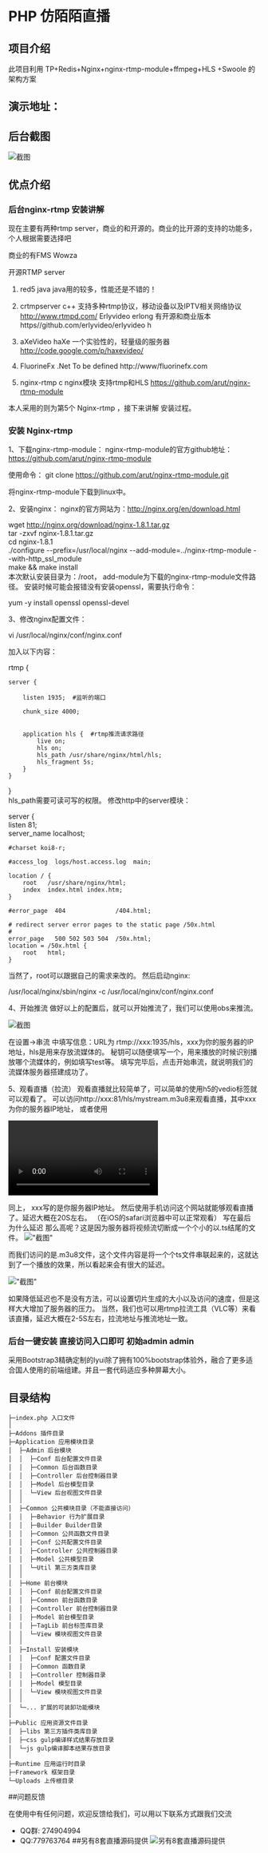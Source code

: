 ﻿# PHP 仿陌陌直播 

## 项目介绍

此项目利用 TP+Redis+Nginx+nginx-rtmp-module+ffmpeg+HLS +Swoole 的架构方案

## 演示地址：

## 后台截图

![截图](http://www.thinkphp.cn/Uploads/editor/2017-09-05/59aebf32e2bd5.png)

## 优点介绍

### 后台nginx-rtmp 安装讲解

现在主要有两种rtmp server，商业的和开源的。商业的比开源的支持的功能多，个人根据需要选择吧

商业的有FMS Wowza

开源RTMP server

1. red5 java   java用的较多，性能还是不错的！

2. crtmpserver c++ 支持多种rtmp协议，移动设备以及IPTV相关网络协议 http://www.rtmpd.com/ Erlyvideo erlong 有开源和商业版本 https//github.com/erlyvideo/erlyvideo h

3. aXeVideo haXe 一个实验性的，轻量级的服务器 http://code.google.com/p/haxevideo/ 

4. FluorineFx .Net To be defined http://www/fluorinefx.com 

5. nginx-rtmp c nginx模块 支持rtmp和HLS https://github.com/arut/nginx-rtmp-module

本人采用的则为第5个 Nginx-rtmp ，接下来讲解 安装过程。

### 安装 Nginx-rtmp

1、下载nginx-rtmp-module：
nginx-rtmp-module的官方github地址：https://github.com/arut/nginx-rtmp-module

使用命令：
git clone https://github.com/arut/nginx-rtmp-module.git  

将nginx-rtmp-module下载到linux中。

2、安装nginx：
nginx的官方网站为：http://nginx.org/en/download.html

wget http://nginx.org/download/nginx-1.8.1.tar.gz  
tar -zxvf nginx-1.8.1.tar.gz  
cd nginx-1.8.1  
./configure --prefix=/usr/local/nginx  --add-module=../nginx-rtmp-module  --with-http_ssl_module    
make && make install  
本次默认安装目录为：/root， add-module为下载的nginx-rtmp-module文件路径。
安装时候可能会报错没有安装openssl，需要执行命令：

yum -y install openssl openssl-devel    

3、修改nginx配置文件：


vi /usr/local/nginx/conf/nginx.conf  

加入以下内容：

rtmp {    
    
    server {    
    
        listen 1935;  #监听的端口  
    
        chunk_size 4000;    
          
           
        application hls {  #rtmp推流请求路径  
            live on;    
            hls on;    
            hls_path /usr/share/nginx/html/hls;    
            hls_fragment 5s;    
        }    
    }    
}  
hls_path需要可读可写的权限。
修改http中的server模块：

server {  
    listen       81;  
    server_name  localhost;  
  
    #charset koi8-r;  
  
    #access_log  logs/host.access.log  main;  
  
    location / {  
        root   /usr/share/nginx/html;  
        index  index.html index.htm;  
    }  
  
    #error_page  404              /404.html;  
  
    # redirect server error pages to the static page /50x.html  
    #  
    error_page   500 502 503 504  /50x.html;  
    location = /50x.html {  
        root   html;  
    }  
当然了，root可以跟据自己的需求来改的。
然后启动nginx:

/usr/local/nginx/sbin/nginx -c /usr/local/nginx/conf/nginx.conf

4、开始推流
做好以上的配置后，就可以开始推流了，我们可以使用obs来推流。

![截图](http://img.blog.csdn.net/20161015104358248?watermark/2/text/aHR0cDovL2Jsb2cuY3Nkbi5uZXQv/font/5a6L5L2T/fontsize/400/fill/I0JBQkFCMA==/dissolve/70/gravity/Center)

在设置->串流 中填写信息：URL为 rtmp://xxx:1935/hls，xxx为你的服务器的IP地址，hls是用来存放流媒体的。
秘钥可以随便填写一个，用来播放的时候识别播放哪个流媒体的，例如填写test等。
填写完毕后，点击开始串流，就说明我们的流媒体服务器搭建成功了。

5、观看直播（拉流）
观看直播就比较简单了，可以简单的使用h5的vedio标签就可以观看了。
可以访问http://xxx:81/hls/mystream.m3u8来观看直播，其中xxx为你的服务器IP地址，
或者使用

<video>    
    <source src="http://xxx:81/hls/test.m3u8"/>    
    <p class="warning">Your browser does not support HTML5 video.</p>    
</video>  

同上， xxx写的是你服务器IP地址。
然后使用手机访问这个网站就能够观看直播了。延迟大概在20S左右。
（在iOS的safari浏览器中可以正常观看）
写在最后
为什么延迟 那么高呢？这是因为服务器将视频流切断成一个个小的以.ts结尾的文件。
!["截图"](http://img.blog.csdn.net/20161015110430369?watermark/2/text/aHR0cDovL2Jsb2cuY3Nkbi5uZXQv/font/5a6L5L2T/fontsize/400/fill/I0JBQkFCMA==/dissolve/70/gravity/Center)

而我们访问的是.m3u8文件，这个文件内容是将一个个ts文件串联起来的，这就达到了一个播放的效果，所以看起来会有很大的延迟。

!["截图"](http://img.blog.csdn.net/20161015110511823?watermark/2/text/aHR0cDovL2Jsb2cuY3Nkbi5uZXQv/font/5a6L5L2T/fontsize/400/fill/I0JBQkFCMA==/dissolve/70/gravity/Center)

如果降低延迟也不是没有方法，可以设置切片生成的大小以及访问的速度，但是这样大大增加了服务器的压力。
当然，我们也可以用rtmp拉流工具（VLC等）来看该直播，延迟大概在2-5S左右，拉流地址与推流地址一致。

### 后台一键安装 直接访问入口即可 初始admin admin 
采用Bootstrap3精确定制的lyui除了拥有100%bootstrap体验外，融合了更多适合国人使用的前端组建。并且一套代码适应多种屏幕大小。

## 目录结构
```
├─index.php 入口文件
│
├─Addons 插件目录
├─Application 应用模块目录
│  ├─Admin 后台模块
│  │  ├─Conf 后台配置文件目录
│  │  ├─Common 后台函数目录
│  │  ├─Controller 后台控制器目录
│  │  ├─Model 后台模型目录
│  │  └─View 后台视图文件目录
│  │
│  ├─Common 公共模块目录（不能直接访问）
│  │  ├─Behavior 行为扩展目录
│  │  ├─Builder Builder目录
│  │  ├─Common 公共函数文件目录
│  │  ├─Conf 公共配置文件目录
│  │  ├─Controller 公共控制器目录
│  │  ├─Model 公共模型目录
│  │  └─Util 第三方类库目录
│  │
│  ├─Home 前台模块
│  │  ├─Conf 前台配置文件目录
│  │  ├─Common 前台函数目录
│  │  ├─Controller 前台控制器目录
│  │  ├─Model 前台模型目录
│  │  ├─TagLib 前台标签库目录
│  │  └─View 模块视图文件目录
│  │
│  ├─Install 安装模块
│  │  ├─Conf 配置文件目录
│  │  ├─Common 函数目录
│  │  ├─Controller 控制器目录
│  │  ├─Model 模型目录
│  │  └─View 模块视图文件目录
│  │
│  └─... 扩展的可装卸功能模块
│
├─Public 应用资源文件目录
│  ├─libs 第三方插件类库目录
│  ├─css gulp编译样式结果存放目录
│  └─js gulp编译脚本结果存放目录
│
├─Runtime 应用运行时目录
├─Framework 框架目录
└─Uploads 上传根目录
```

##问题反馈

在使用中有任何问题，欢迎反馈给我们，可以用以下联系方式跟我们交流

* QQ群: 274904994
* QQ:779763764
##另有8套直播源码提供
![另有8套直播源码提供](http://sz-ctfs.ftn.qq.com/ftn_handler/e478090c6b06bc860fd73bee41cca4533771fda27709cf7355c6a63bf40132a0/?fname=WX20190102-205731%402x.png&pictype=scaled&size=1024*1024)


